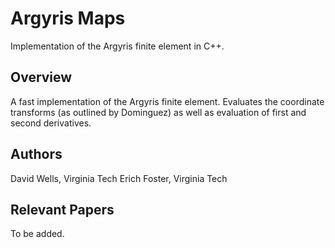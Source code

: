Argyris Maps
============
Implementation of the Argyris finite element in C++.

Overview
--------
A fast implementation of the Argyris finite element. Evaluates the coordinate
transforms (as outlined by Dominguez) as well as evaluation of first and second
derivatives.

Authors
-------
David Wells, Virginia Tech
Erich Foster, Virginia Tech

Relevant Papers
---------------
To be added.